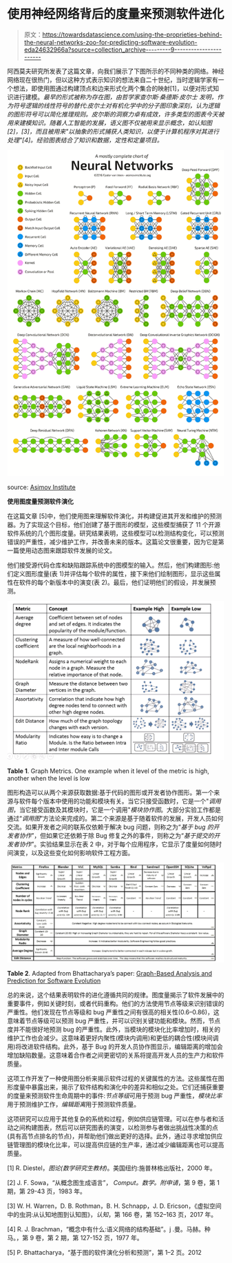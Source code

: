 # 使用神经网络背后的度量来预测软件进化

> 原文：<https://towardsdatascience.com/using-the-proprieties-behind-the-neural-networks-zoo-for-predicting-software-evolution-eda24632966a?source=collection_archive---------9----------------------->

阿西莫夫研究所发表了这篇文章，向我们展示了下图所示的不同种类的网络。神经网络现在很热门，但以这种方式表示知识的想法来自二十世纪，当时逻辑学家有一个想法，即使用图通过构建顶点和边来形式化两个集合的映射[1]，以便对形式知识进行建模。*最早的形式被称为存在图，由哲学家查尔斯·桑德斯·皮尔士* *发明，作为符号逻辑的线性符号的替代:皮尔士对有机化学中的分子图印象深刻，认为逻辑的图形符号可以简化推理规则。皮尔斯的洞察力卓有成效，许多类型的图表今天被用来建模知识。随着人工智能的发展，语义图不仅被用来显示概念，如认知图[2]，[3]，而且被用来"*以抽象的形式捕获人类知识，以便于计算机程序对其进行处理*"[4]。经验图表结合了知识和数据，定性和定量项目。*

![](img/b44559aabf7b87f129c00592391fa1de.png)

source: [Asimov Institute](http://www.asimovinstitute.org/)

**使用图度量预测软件演化**

在这篇文章 [5]中，他们使用图来理解软件演化，并构建促进其开发和维护的预测器。为了实现这个目标，他们创建了基于图形的模型，这些模型捕获了 11 个开源软件系统的几个图形度量。研究结果表明，这些模型可以检测结构变化，可以预测错误的严重性，减少维护工作，并改善未来的版本。这篇论文很重要，因为它是第一篇使用动态图来跟踪软件发展的论文。

他们接受源代码仓库和缺陷跟踪系统中的图模型的输入。然后，他们构建图形:他们定义图形度量(表 1)并评估每个软件的属性，接下来他们绘制图形，显示这些属性在软件的每个新版本中的演变(表 2)。最后，他们证明他们的假设，并发展预测。

![](img/e1c03f84f01a585b9c1d5598cf81501c.png)

**Table 1**. Graph Metrics. One example when it level of the metric is high, another when the level is low

图形构造可以从两个来源获取数据:基于代码的图形或开发者协作图形。第一个来源与软件每个版本中使用的功能和模块有关。当它只接受函数时，它是一个"*调用图*，当它接受函数及其模块时，它是一个调用"*模块协作图*。大部分实验工作都是通过“*调用图*”方法论来完成的。第二个来源是基于随着软件的发展，开发人员如何交流。如果开发者之间的联系仅依赖于解决 bug 问题，则称之为“*基于 bug 的开发者协作*”，但如果它还依赖于除 Bug 修复之外的事件，则称之为“*基于提交的开发者协作*”。实验结果显示在表 2 中，对于每个应用程序，它显示了度量如何随时间演变，以及这些变化如何影响软件工程方面。

![](img/70152d83d2b17413144834443ea7f922.png)

**Table 2**. Adapted from Bhattacharya’s paper: [Graph-Based Analysis and Prediction for Software Evolution](http://www.cs.ucr.edu/~neamtiu/pubs/icse12bhattacharya.pdf)

总的来说，这个结果表明软件的进化遵循共同的规律。图度量揭示了软件发展中的重要事件，例如关键时刻，或者代码重构。他们的方法使用节点等级来识别错误的严重性。他们发现在节点等级和 bug 严重性之间有很高的相关性(0.6–0.86)，这意味着节点等级可以预测 bug 严重性，并可以识别关键功能和模块。然而，节点度并不能很好地预测 bug 的严重性。此外，当模块的模块化比率增加时，相关的维护工作也会减少。这意味着更好内聚性(模块内调用)和更低的耦合性(模块间调用)将改进软件结构。此外，基于 Bug 的开发人员协作图显示，编辑距离的增加会增加缺陷数量。这意味着合作者之间更密切的关系将提高开发人员的生产力和软件质量。

这项工作开发了一种使用图分析来揭示软件过程的关键属性的方法。这些属性在图形度量中暴露出来，揭示了软件结构和演化中的差异和相似之处。它们还捕获重要的度量来预测软件生命周期中的事件:*节点等级*可用于预测 bug 严重性，*模块比率*用于预测维护工作，*编辑距离*用于预测软件质量。

这项研究可以应用于其他复杂的系统和过程，例如供应链管理。可以在参与者和活动之间构建图表，然后可以研究图表的演变，以检测参与者做出挑战性决策的点(具有高节点排名的节点)，并帮助他们做出更好的选择。此外，通过寻求增加供应链管理图的模块化比率，可以提高供应链的生产率，通过减少编辑距离也可以提高质量。

[1] R. Diestel，*图论(数学研究生教材)*。美国纽约:施普林格出版社，2000 年。

[2] J. F. Sowa，“从概念图生成语言”， *Comput。数学。附申请*，第 9 卷，第 1 期，第 29-43 页，1983 年。

[3] W. H. Warren，D. B. Rothman，B. H. Schnapp，J. D. Ericson，《虚拟空间中的虫洞:从认知地图到认知图》，*认知*，第 166 卷，第 152–163 页，2017 年。

[4] R. J. Brachman，“概念中有什么:语义网络的结构基础”。j .曼。马赫。种马。，第 9 卷，第 2 期，第 127-152 页，1977 年。

[5] P. Bhattacharya，“基于图的软件演化分析和预测”，第 1–2 页。2012